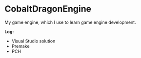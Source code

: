 # CobaltDragonEngine
My game engine, which I use to learn game engine development.

**Log:**
* Visual Studio solution
* Premake
* PCH

